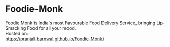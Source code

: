 # Foodie-Monk
Foodie Monk is India's most Favourable Food Delivery Service, bringing Lip-Smacking Food for all your mood.
<br>
Hosted on:
<br>
https://pranjal-barnwal.github.io/Foodie-Monk/
